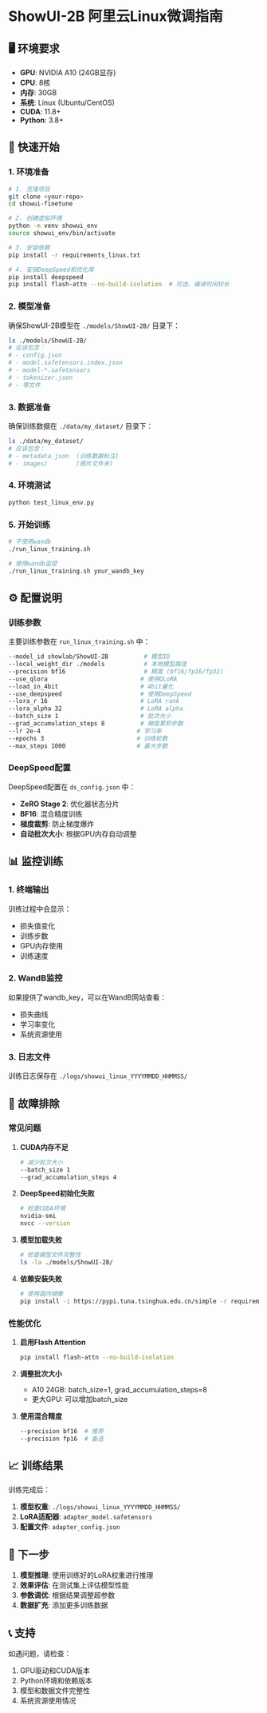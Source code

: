# ShowUI-2B 阿里云Linux微调指南

## 🖥️ 环境要求

- **GPU**: NVIDIA A10 (24GB显存)
- **CPU**: 8核
- **内存**: 30GB
- **系统**: Linux (Ubuntu/CentOS)
- **CUDA**: 11.8+
- **Python**: 3.8+

## 🚀 快速开始

### 1. 环境准备

```bash
# 1. 克隆项目
git clone <your-repo>
cd showui-finetune

# 2. 创建虚拟环境
python -m venv showui_env
source showui_env/bin/activate

# 3. 安装依赖
pip install -r requirements_linux.txt

# 4. 安装DeepSpeed和优化库
pip install deepspeed
pip install flash-attn --no-build-isolation  # 可选，编译时间较长
```

### 2. 模型准备

确保ShowUI-2B模型在 `./models/ShowUI-2B/` 目录下：

```bash
ls ./models/ShowUI-2B/
# 应该包含：
# - config.json
# - model.safetensors.index.json
# - model-*.safetensors
# - tokenizer.json
# - 等文件
```

### 3. 数据准备

确保训练数据在 `./data/my_dataset/` 目录下：

```bash
ls ./data/my_dataset/
# 应该包含：
# - metadata.json  (训练数据标注)
# - images/        (图片文件夹)
```

### 4. 环境测试

```bash
python test_linux_env.py
```

### 5. 开始训练

```bash
# 不使用wandb
./run_linux_training.sh

# 使用wandb监控
./run_linux_training.sh your_wandb_key
```

## ⚙️ 配置说明

### 训练参数

主要训练参数在 `run_linux_training.sh` 中：

```bash
--model_id showlab/ShowUI-2B          # 模型ID
--local_weight_dir ./models           # 本地模型路径
--precision bf16                      # 精度 (bf16/fp16/fp32)
--use_qlora                          # 使用QLoRA
--load_in_4bit                       # 4bit量化
--use_deepspeed                      # 使用DeepSpeed
--lora_r 16                          # LoRA rank
--lora_alpha 32                      # LoRA alpha
--batch_size 1                       # 批次大小
--grad_accumulation_steps 8          # 梯度累积步数
--lr 2e-4                           # 学习率
--epochs 3                          # 训练轮数
--max_steps 1000                    # 最大步数
```

### DeepSpeed配置

DeepSpeed配置在 `ds_config.json` 中：

- **ZeRO Stage 2**: 优化器状态分片
- **BF16**: 混合精度训练
- **梯度裁剪**: 防止梯度爆炸
- **自动批次大小**: 根据GPU内存自动调整

## 📊 监控训练

### 1. 终端输出

训练过程中会显示：
- 损失值变化
- 训练步数
- GPU内存使用
- 训练速度

### 2. WandB监控

如果提供了wandb_key，可以在WandB网站查看：
- 损失曲线
- 学习率变化
- 系统资源使用

### 3. 日志文件

训练日志保存在 `./logs/showui_linux_YYYYMMDD_HHMMSS/`

## 🔧 故障排除

### 常见问题

1. **CUDA内存不足**
   ```bash
   # 减少批次大小
   --batch_size 1
   --grad_accumulation_steps 4
   ```

2. **DeepSpeed初始化失败**
   ```bash
   # 检查CUDA环境
   nvidia-smi
   nvcc --version
   ```

3. **模型加载失败**
   ```bash
   # 检查模型文件完整性
   ls -la ./models/ShowUI-2B/
   ```

4. **依赖安装失败**
   ```bash
   # 使用国内镜像
   pip install -i https://pypi.tuna.tsinghua.edu.cn/simple -r requirements_linux.txt
   ```

### 性能优化

1. **启用Flash Attention**
   ```bash
   pip install flash-attn --no-build-isolation
   ```

2. **调整批次大小**
   - A10 24GB: batch_size=1, grad_accumulation_steps=8
   - 更大GPU: 可以增加batch_size

3. **使用混合精度**
   ```bash
   --precision bf16  # 推荐
   --precision fp16  # 备选
   ```

## 📈 训练结果

训练完成后：

1. **模型权重**: `./logs/showui_linux_YYYYMMDD_HHMMSS/`
2. **LoRA适配器**: `adapter_model.safetensors`
3. **配置文件**: `adapter_config.json`

## 🎯 下一步

1. **模型推理**: 使用训练好的LoRA权重进行推理
2. **效果评估**: 在测试集上评估模型性能
3. **参数调优**: 根据结果调整超参数
4. **数据扩充**: 添加更多训练数据

## 📞 支持

如遇问题，请检查：
1. GPU驱动和CUDA版本
2. Python环境和依赖版本
3. 模型和数据文件完整性
4. 系统资源使用情况
